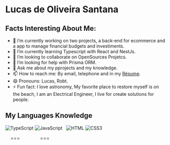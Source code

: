 # Lucas de Oliveira Santana
 
## Facts Interesting About Me:

- 🔭 I’m currently working on two projects, a back-end for ecommerce and a app to manage financial budgets and investiments.
- 🌱 I’m currently learning Typescript with React and NestJs.
- 👯 I’m looking to collaborate on OpenSources Projetcs.
- 🤔 I’m looking for help with Prisma ORM.
- 💬 Ask me about my pprojects and my knowledge. 
- 📫 How to reach me: By email, telephone and in my [Résume](http://lucas.gq). 
- 😄 Pronouns: Lucas, Robt.
- ⚡ Fun fact: I love astronomy, My favorite place to restore myself is on the beach, I am an Electrical Engineer, I live for create solutions for people.


## My Languages Knowledge

![TypeScript](http://lucas.gq/img/typescript.svg) ![JavaScript](http://lucas.gq/img/javascript.svg) &nbsp; ![HTML](http://lucas.gq/img/html5.svg) ![CSS3](http://lucas.gq/img/css3.svg)
<!--                TypeScript + JavaScript                          HTML + CSS                     -->
&nbsp; &nbsp; :star::star::star: &nbsp; &nbsp; &nbsp; &nbsp; &nbsp;&nbsp; &nbsp; &nbsp; :star::star::star:
